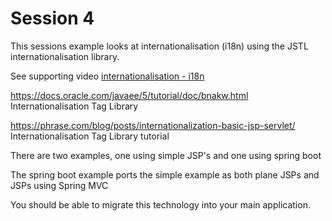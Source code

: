 # Session 4

This sessions example looks at internationalisation (i18n) using the JSTL internationalisation library.

See supporting video [internationalisation - i18n](https://youtu.be/M5izKUCdruA)

https://docs.oracle.com/javaee/5/tutorial/doc/bnakw.html  Internationalisation Tag Library

https://phrase.com/blog/posts/internationalization-basic-jsp-servlet/ Internationalisation Tag Library tutorial


There are two examples, one using simple JSP's and one using spring boot

The spring boot example ports the simple example as both plane JSPs and JSPs using Spring MVC

You should be able to migrate this technology into your main application.

